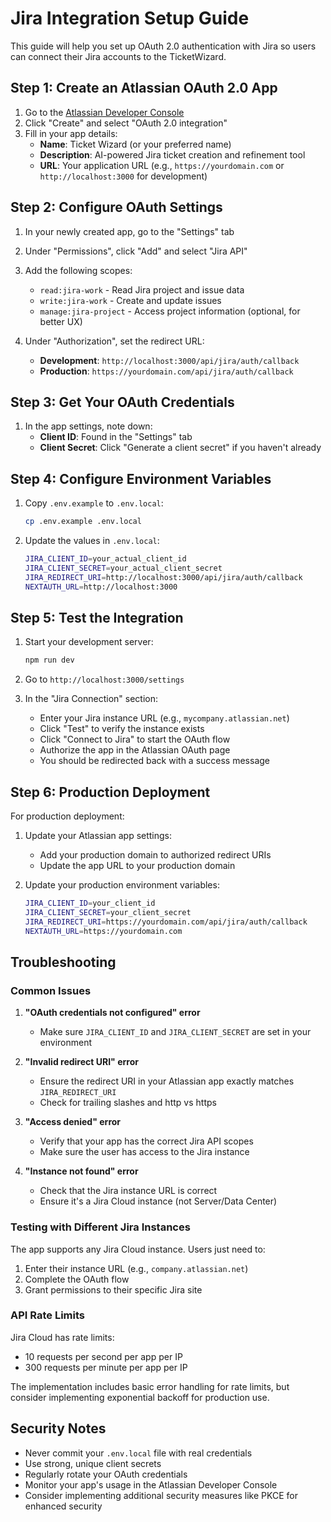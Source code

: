 # Jira Integration Setup Guide

This guide will help you set up OAuth 2.0 authentication with Jira so users can connect their Jira accounts to the TicketWizard.

## Step 1: Create an Atlassian OAuth 2.0 App

1. Go to the [Atlassian Developer Console](https://developer.atlassian.com/console/myapps/)
2. Click "Create" and select "OAuth 2.0 integration"
3. Fill in your app details:
   - **Name**: Ticket Wizard (or your preferred name)
   - **Description**: AI-powered Jira ticket creation and refinement tool
   - **URL**: Your application URL (e.g., `https://yourdomain.com` or `http://localhost:3000` for development)

## Step 2: Configure OAuth Settings

1. In your newly created app, go to the "Settings" tab
2. Under "Permissions", click "Add" and select "Jira API"
3. Add the following scopes:
   - `read:jira-work` - Read Jira project and issue data
   - `write:jira-work` - Create and update issues
   - `manage:jira-project` - Access project information (optional, for better UX)

4. Under "Authorization", set the redirect URL:
   - **Development**: `http://localhost:3000/api/jira/auth/callback`
   - **Production**: `https://yourdomain.com/api/jira/auth/callback`

## Step 3: Get Your OAuth Credentials

1. In the app settings, note down:
   - **Client ID**: Found in the "Settings" tab
   - **Client Secret**: Click "Generate a client secret" if you haven't already

## Step 4: Configure Environment Variables

1. Copy `.env.example` to `.env.local`:
   ```bash
   cp .env.example .env.local
   ```

2. Update the values in `.env.local`:
   ```bash
   JIRA_CLIENT_ID=your_actual_client_id
   JIRA_CLIENT_SECRET=your_actual_client_secret
   JIRA_REDIRECT_URI=http://localhost:3000/api/jira/auth/callback
   NEXTAUTH_URL=http://localhost:3000
   ```

## Step 5: Test the Integration

1. Start your development server:
   ```bash
   npm run dev
   ```

2. Go to `http://localhost:3000/settings`
3. In the "Jira Connection" section:
   - Enter your Jira instance URL (e.g., `mycompany.atlassian.net`)
   - Click "Test" to verify the instance exists
   - Click "Connect to Jira" to start the OAuth flow
   - Authorize the app in the Atlassian OAuth page
   - You should be redirected back with a success message

## Step 6: Production Deployment

For production deployment:

1. Update your Atlassian app settings:
   - Add your production domain to authorized redirect URIs
   - Update the app URL to your production domain

2. Update your production environment variables:
   ```bash
   JIRA_CLIENT_ID=your_client_id
   JIRA_CLIENT_SECRET=your_client_secret
   JIRA_REDIRECT_URI=https://yourdomain.com/api/jira/auth/callback
   NEXTAUTH_URL=https://yourdomain.com
   ```

## Troubleshooting

### Common Issues

1. **"OAuth credentials not configured" error**
   - Make sure `JIRA_CLIENT_ID` and `JIRA_CLIENT_SECRET` are set in your environment

2. **"Invalid redirect URI" error**
   - Ensure the redirect URI in your Atlassian app exactly matches `JIRA_REDIRECT_URI`
   - Check for trailing slashes and http vs https

3. **"Access denied" error**
   - Verify that your app has the correct Jira API scopes
   - Make sure the user has access to the Jira instance

4. **"Instance not found" error**
   - Check that the Jira instance URL is correct
   - Ensure it's a Jira Cloud instance (not Server/Data Center)

### Testing with Different Jira Instances

The app supports any Jira Cloud instance. Users just need to:
1. Enter their instance URL (e.g., `company.atlassian.net`)
2. Complete the OAuth flow
3. Grant permissions to their specific Jira site

### API Rate Limits

Jira Cloud has rate limits:
- 10 requests per second per app per IP
- 300 requests per minute per app per IP

The implementation includes basic error handling for rate limits, but consider implementing exponential backoff for production use.

## Security Notes

- Never commit your `.env.local` file with real credentials
- Use strong, unique client secrets
- Regularly rotate your OAuth credentials
- Monitor your app's usage in the Atlassian Developer Console
- Consider implementing additional security measures like PKCE for enhanced security